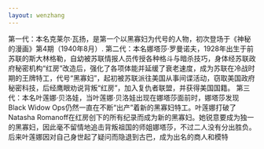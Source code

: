 ```yaml
---
layout: wenzhang
---
```

第一代：本名克莱尔·瓦扬，是第一个以黑寡妇为代号的人物，初次登场于《神秘的漫画》第4期（1940年8月）.
第二代：本名娜塔莎·罗曼诺夫，1928年出生于前苏联的斯大林格勒，自幼被苏联情报人员传授各种格斗与暗杀技巧，身体经苏联政府秘密机构“红房”改造后，强化了各项体能并延缓了衰老速度，成为苏联在冷战时期的王牌特工，代号“黑寡妇”，起初被苏联派往美国从事间谍活动，窃取美国政府秘密科技，后经鹰眼劝说背叛“红房”，加入复仇者联盟，并获得美国国籍。
第三代：本名叶莲娜·贝洛娃，当叶莲娜·贝洛娃出现在娜塔莎面前时，娜塔莎发现Black Widow Ops仍然一直在不断“出产”着新的黑寡妇特工。叶莲娜打破了Natasha Romanoff在红房创下的所有纪录而成为新的黑寡妇。她锐意要成为独一的黑寡妇，因此毫不留情地追击背叛祖国的师姐娜塔莎，不过二人没有分出胜负。后来叶莲娜因对自己身世起了疑问而隐退到古巴，成为出名的商人和模特